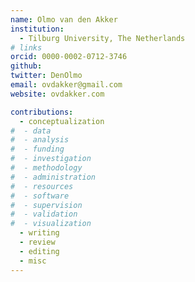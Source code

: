 ```yaml
---
name: Olmo van den Akker
institution:
  - Tilburg University, The Netherlands
# links
orcid: 0000-0002-0712-3746
github:
twitter: DenOlmo
email: ovdakker@gmail.com
website: ovdakker.com

contributions:
  - ​conceptualization
#  - data
#  - analysis
#  - funding​
#  - ​investigation
#  - ​methodology
#  - administration​
#  - ​resources
#  - ​software
#  - supervision
#  - validation
#  - ​visualization
  - writing
  - review
  - editing
  - misc
---
```

